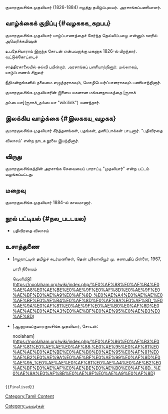 குமாரகுலசிங்க முதலியார் (1826-1884) ஈழத்து தமிழ்ப்புலவர். அரசாங்கப்பணியாளர்.

## வாழ்க்கைக் குறிப்பு {#வழககக_கறபப}

குமாரகுலசிங்க முதலியார் யாழ்ப்பாணத்தைச் சேர்ந்த தெல்லிப்பழை என்னும் ஊரில் அமெரிக்கமிஷன்
உபதேசியாராய் இருந்த சோடன் என்பவருக்கு மகனாக 1826-ல் பிறந்தார். வட்டுக்கோட்டைச்
சாத்திரசாலையில் கல்வி பயின்றார். அரசாங்கப் பணியாற்றினார். மல்லாகம், யாழ்ப்பாணம் சிறுவர்
நீதிமன்றங்களில் தலைமை எழுத்தராகவும், மொழிபெயர்ப்பாளராகவும் பணியாற்றினார்.
குமாரகுலசிங்க முதலியாரின் இளைய மகளான மங்களநாயகத்தை [ஐசாக்
தம்பையா](ஐசாக்_தம்பையா "wikilink") மணந்தார்.

## இலக்கிய வாழ்க்கை {#இலககய_வழகக}

குமாரகுலசிங்க முதலியார் கீர்த்தனங்கள், பதங்கள், தனிப்பாக்கள் பாடினார். \"பதிவிரதை
விலாசம்' என்ற நாடக நூலை இயற்றினார்.

## விருது

குமாரகுலசிங்கத்தின் அரசாங்க சேவையைப் பாராட்டி \"முதலியார்" என்ற பட்டம் வழங்கப்பட்டது.

## மறைவு

குமாரகுலசிங்க முதலியார் 1884-ல் காலமானார்.

## நூல் பட்டியல் {#நல_படடயல}

-   பதிவிரதை விலாசம்

## உசாத்துணை

-   [ஈழநாட்டின் தமிழ்ச் சுடர்மணிகள், தென் புலோலியூர் மு. கணபதிப் பிள்ளை, 1967,
    பாரி நிலையம்
    வெளியீடு](https://noolaham.org/wiki/index.php/%E0%AE%88%E0%AE%B4%E0%AE%A8%E0%AE%BE%E0%AE%9F%E0%AF%8D%E0%AE%9F%E0%AE%BF%E0%AE%A9%E0%AF%8D_%E0%AE%A4%E0%AE%AE%E0%AE%BF%E0%AE%B4%E0%AF%8D%E0%AE%9A%E0%AF%8D_%E0%AE%9A%E0%AF%81%E0%AE%9F%E0%AE%B0%E0%AF%8D%E0%AE%AE%E0%AE%A3%E0%AE%BF%E0%AE%95%E0%AE%B3%E0%AF%8D)
-   [ஆளுமை:குமாரகுலசிங்க முதலியார், சோடன்:
    noolaham](https://noolaham.org/wiki/index.php/%E0%AE%86%E0%AE%B3%E0%AF%81%E0%AE%AE%E0%AF%88:%E0%AE%95%E0%AF%81%E0%AE%AE%E0%AE%BE%E0%AE%B0%E0%AE%95%E0%AF%81%E0%AE%B2%E0%AE%9A%E0%AE%BF%E0%AE%99%E0%AF%8D%E0%AE%95_%E0%AE%AE%E0%AF%81%E0%AE%A4%E0%AE%B2%E0%AE%BF%E0%AE%AF%E0%AE%BE%E0%AE%B0%E0%AF%8D,_%E0%AE%9A%E0%AF%8B%E0%AE%9F%E0%AE%A9%E0%AF%8D)

```{=mediawiki}
{{Finalised}}
```
[Category:Tamil Content](Category:Tamil_Content "wikilink")
[Category:புலவர்கள்](Category:புலவர்கள் "wikilink")
